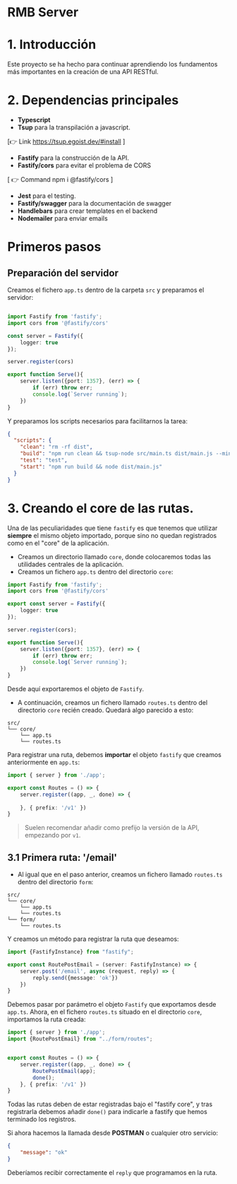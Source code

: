 # RMB Server

# 1. Introducción

Este proyecto se ha hecho para continuar aprendiendo los fundamentos más importantes en la creación
de una API RESTful.

# 2. Dependencias principales

- **Typescript**
- **Tsup** para la transpilación a javascript.

[👉 Link https://tsup.egoist.dev/#install ]

- **Fastify** para la construcción de la API.
- **Fastify/cors** para evitar el problema de CORS

[ 👉 Command npm i @fastify/cors ]

- **Jest** para el testing.
- **Fastify/swagger** para la documentación de swagger
- **Handlebars** para crear templates en el backend
- **Nodemailer** para enviar emails



# Primeros pasos

## Preparación del servidor

Creamos el fichero `app.ts` dentro de la carpeta `src` y preparamos el servidor:

````typescript

import Fastify from 'fastify';
import cors from '@fastify/cors'

const server = Fastify({
    logger: true
});

server.register(cors)

export function Serve(){
    server.listen({port: 1357}, (err) => {
        if (err) throw err;
        console.log(`Server running`);
    })
}
````

Y preparamos los scripts necesarios para facilitarnos la tarea:


```json
{
  "scripts": {
    "clean": "rm -rf dist",
    "build": "npm run clean && tsup-node src/main.ts dist/main.js --minify",
    "test": "test",
    "start": "npm run build && node dist/main.js"
  }
}
```

# 3. Creando el core de las rutas.

Una de las peculiaridades que tiene ``fastify`` es que tenemos que utilizar **siempre** el mismo objeto importado, porque sino no quedan registrados
como en el "core" de la aplicación.

- Creamos un directorio llamado ``core``, donde colocaremos todas las utilidades centrales de la aplicación.
- Creamos un fichero `app.ts` dentro del directorio `core`:

```typescript
import Fastify from 'fastify';
import cors from '@fastify/cors'

export const server = Fastify({
    logger: true
});

server.register(cors);

export function Serve(){
    server.listen({port: 1357}, (err) => {
        if (err) throw err;
        console.log(`Server running`);
    })
}
```

Desde aquí exportaremos el objeto de ``Fastify``.

- A continuación, creamos un fichero llamado ``routes.ts`` dentro del directorio ``core`` recién creado. Quedará algo parecido
a esto:

````
src/
└── core/
    └── app.ts
    └── routes.ts
````

Para registrar una ruta, debemos **importar** el objeto ``fastify`` que creamos anteriormente en `app.ts`:

````typescript
import { server } from './app';

export const Routes = () => {
    server.register((app, _, done) => {
        
    }, { prefix: '/v1' })
}
````

> Suelen recomendar añadir como prefijo la versión de la API, empezando por ``v1``.

## 3.1 Primera ruta: '/email'

- Al igual que en el paso anterior, creamos un fichero llamado ``routes.ts`` dentro del directorio ``form``:

````
src/
└── core/
    └── app.ts
    └── routes.ts
└── form/
    └── routes.ts
````

Y creamos un método para registrar la ruta que deseamos:

```typescript
import {FastifyInstance} from "fastify";

export const RoutePostEmail = (server: FastifyInstance) => {
    server.post('/email', async (request, reply) => {
        reply.send({message: 'ok'})
    })
}

```

Debemos pasar por parámetro el objeto ``Fastify`` que exportamos desde `app.ts`. Ahora, en el fichero ``routes.ts``
situado en el directorio ``core``, importamos la ruta creada:

```typescript
import { server } from './app';
import {RoutePostEmail} from "../form/routes";


export const Routes = () => {
    server.register((app, _, done) => {
        RoutePostEmail(app);
        done();
    }, { prefix: '/v1' })
}
```

Todas las rutas deben de estar registradas bajo el "fastify core", y tras registrarla debemos añadir ``done()`` para indicarle a fastify
que hemos terminado los registros.

Si ahora hacemos la llamada desde **POSTMAN** o cualquier otro servicio:

```json
{
    "message": "ok"
}
```

Deberíamos recibir correctamente el ``reply`` que programamos en la ruta.


